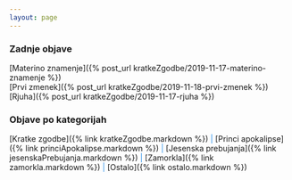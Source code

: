 ```yaml
---
layout: page
---
```

[//]: <>
### Zadnje objave
[Materino znamenje]({% post_url kratkeZgodbe/2019-11-17-materino-znamenje %}) <br/>
[Prvi zmenek]({% post_url kratkeZgodbe/2019-11-18-prvi-zmenek %}) <br/>
[Rjuha]({% post_url kratkeZgodbe/2019-11-17-rjuha %}) <br/>

### Objave po kategorijah
[Kratke zgodbe]({% link kratkeZgodbe.markdown %}) <span style="color:#2a8fe9">|</span>
[Princi apokalipse]({% link princiApokalipse.markdown %}) <span style="color:#2a8fe9">|</span>
[Jesenska prebujanja]({% link jesenskaPrebujanja.markdown %}) <span style="color:#2a8fe9">|</span>
[Zamorkla]({% link zamorkla.markdown %}) <span style="color:#2a8fe9">|</span>
[Ostalo]({% link ostalo.markdown %})


